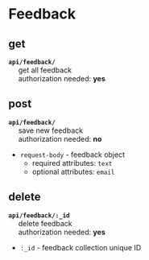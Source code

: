 # Feedback

## get
**`api/feedback/`**
<br>&nbsp;&nbsp;&nbsp;&nbsp;
	get all feedback
<br>&nbsp;&nbsp;&nbsp;&nbsp;
	authorization needed: **yes**

## post
**`api/feedback/`**
<br>&nbsp;&nbsp;&nbsp;&nbsp;
	save new feedback
<br>&nbsp;&nbsp;&nbsp;&nbsp;
	authorization needed: **no**
- `request-body` - feedback object
	- required attributes: `text`
	- optional attributes: `email`

## delete
**`api/feedback/:_id`**
<br>&nbsp;&nbsp;&nbsp;&nbsp;
	delete feedback
<br>&nbsp;&nbsp;&nbsp;&nbsp;
	authorization needed: **yes**
- `:_id` - feedback collection unique ID
